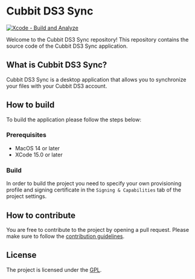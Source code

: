# Cubbit DS3 Sync

[![Xcode - Build and Analyze](https://github.com/marmos91/cubbit-ds3-sync/actions/workflows/build.yml/badge.svg)](https://github.com/marmos91/cubbit-ds3-sync/actions/workflows/build.yml)

Welcome to the Cubbit DS3 Sync repository!
This repository contains the source code of the Cubbit DS3 Sync application.

## What is Cubbit DS3 Sync?

Cubbit DS3 Sync is a desktop application that allows you to synchronize your files with your Cubbit DS3 account.

## How to build

To build the application please follow the steps below:

### Prerequisites

- MacOS 14 or later
- XCode 15.0 or later

### Build

In order to build the project you need to specify your own provisioning profile and signing certificate in the `Signing & Capabilities` tab of the project settings.

## How to contribute

You are free to contribute to the project by opening a pull request. Please make sure to follow the [contribution guidelines](CONTRIBUTING.md).

## License

The project is licensed under the [GPL](LICENSE).
